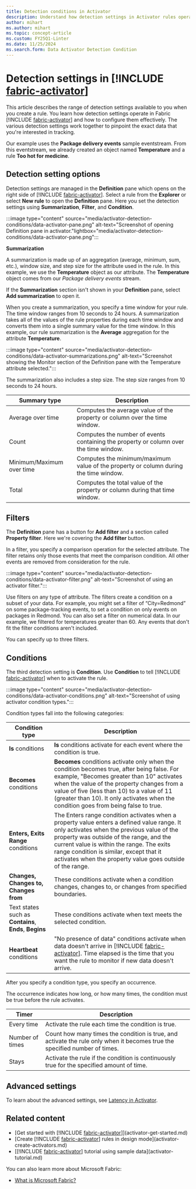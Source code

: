 ```yaml
---
title: Detection conditions in Activator
description: Understand how detection settings in Activator rules operate and learn how to configure them effectively.
author: mihart
ms.author: mihart
ms.topic: concept-article
ms.custom: FY25Q1-Linter
ms.date: 11/25/2024
ms.search.form: Data Activator Detection Condition
---
```


# Detection settings in [!INCLUDE [fabric-activator](../includes/fabric-activator.md)]

This article describes the range of detection settings available to you when you create a rule. You learn how detection settings operate in Fabric [!INCLUDE [fabric-activator](../includes/fabric-activator.md)] and how to configure them effectively. The various detection settings work together to pinpoint the exact data that you're interested in tracking. 

Our example uses the **Package delivery events** sample eventstream. From this eventstream, we already created an object named **Temperature** and a rule **Too hot for medicine**.

## Detection setting options

Detection settings are managed in the **Definition** pane which opens on the right side of [!INCLUDE [fabric-activator](../includes/fabric-activator.md)]. Select a rule from the **Explorer** or select **New rule** to open the **Definition** pane. Here you set the detection settings using **Summarization**, **Filter**, and **Condition**.

:::image type="content" source="media/activator-detection-conditions/data-activator-pane.png" alt-text="Screenshot of opening Definition pane in activator."lightbox="media/activator-detection-conditions/data-activator-pane.png":::

**Summarization**

A summarization is made up of an aggregation (average, minimum, sum, etc.), window size, and step size for the attribute used in the rule. In this example, we use the **Temperature** object as our attribute. The **Temperature** object comes from our *Package delivery events* stream.

If the **Summarization** section isn't shown in your **Definition** pane, select **Add summarization** to open it.

When you create a summarization, you specify a time window for your rule. The time window ranges from 10 seconds to 24 hours. A summarization takes all of the values of the rule properties during each time window and converts them into a single summary value for the time window. In this example, our rule summarization is the **Average** aggregation for the attribute **Temperature**. 

:::image type="content" source="media/activator-detection-conditions/data-activator-summarizations.png" alt-text="Screenshot showing the Monitor section of the Definition pane with the Temperature attribute selected.":::

The summarization also includes a step size. The step size ranges from 10 seconds to 24 hours. 

|Summary type  |Description  |
|---------|---------|
|Average over time      |Computes the average value of the property or column over the time window.|
|Count     |Computes the number of events containing the property or column over the time window.|
|Minimum/Maximum over time     |Computes the minimum/maximum value of the property or column during the time window.|
Total  | Computes the total value of the property or column during that time window. 

## Filters

The **Definition** pane has a button for **Add filter** and a section called **Property filter**. Here we're covering the **Add filter** button. 

In a filter, you specify a comparison operation for the selected attribute. The filter retains only those events that meet the comparison condition. All other events are removed from consideration for the rule.

:::image type="content" source="media/activator-detection-conditions/data-activator-filter.png" alt-text="Screenshot of using an activator filter.":::

Use filters on any type of attribute. The filters create a condition on a subset of your data. For example, you might set a filter of “City=Redmond” on some package-tracking events, to set a condition on only events on packages in Redmond. You can also set a filter on numerical data. In our example, we filtered for temperatures greater than 60. Any events that don't fit the filter conditions aren't included.

You can specify up to three filters.

## Conditions

The third detection setting is **Condition**. Use **Condition** to tell [!INCLUDE [fabric-activator](../includes/fabric-activator.md)] when to activate the rule.

:::image type="content" source="media/activator-detection-conditions/data-activator-conditions.png" alt-text="Screenshot of using activator condition types.":::

Condition types fall into the following categories:

|Condition type  |Description  |
|---------|---------|
|**Is** conditions     |**Is** conditions activate for each event where the condition is true. |
|**Becomes** conditions     |**Becomes** conditions activate only when the condition becomes true, after being false. For example, "Becomes greater than 10" activates when the value of the property changes from a value of five (less than 10) to a value of 11 (greater than 10). It only activates when the condition goes from being false to true. |
|**Enters, Exits Range** conditions     |The Enters range condition activates when a property value enters a defined value range. It only activates when the previous value of the property was outside of the range, and the current value is within the range. The exits range condition is similar, except that it activates when the property value goes outside of the range. |
|**Changes, Changes to, Changes from**     |These conditions activate when a condition changes, changes to, or changes from specified boundaries.   |
Text states such as **Contains**, **Ends**, **Begins**  | These conditions activate when text meets the selected condition. 
|**Heartbeat** conditions | "No presence of data" conditions activate when data doesn't arrive in [!INCLUDE [fabric-activator](../includes/fabric-activator.md)]. Time elapsed is the time that you want the rule to monitor if new data doesn't arrive.

After you specify a condition type, you specify an occurrence.

The occurrence indicates how long, or how many times, the condition must be true before the rule activates.

|Timer  |Description  |
|---------|---------|
|Every time |Activate the rule each time the condition is true. |
|Number of times |Count how many times the condition is true, and activate the rule only when it becomes true the specified number of times. |
|Stays |Activate the rule if the condition is continuously true for the specified amount of time. |

## Advanced settings

To learn about the advanced settings, see [Latency in Activator](activator-latency.md).

## Related content

* [Get started with [!INCLUDE [fabric-activator](../includes/fabric-activator.md)]](activator-get-started.md)
* [Create [!INCLUDE [fabric-activator](../includes/fabric-activator.md)] rules in design mode](activator-create-activators.md)
* [[!INCLUDE [fabric-activator](../includes/fabric-activator.md)] tutorial using sample data](activator-tutorial.md)

You can also learn more about Microsoft Fabric:

* [What is Microsoft Fabric?](../../get-started/microsoft-fabric-overview.md)
